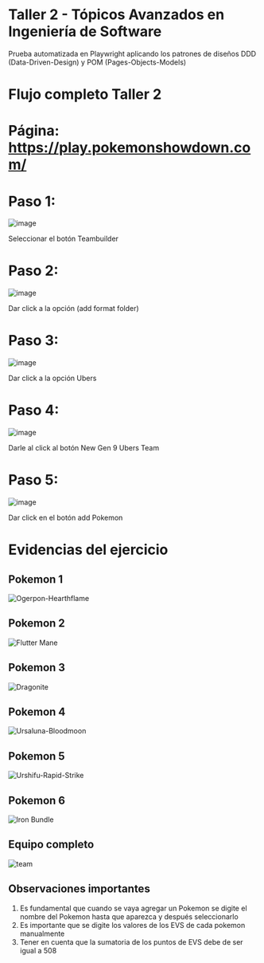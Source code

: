 # Taller 2 - Tópicos Avanzados en Ingeniería de Software
Prueba automatizada en Playwright aplicando los patrones de diseños DDD (Data-Driven-Design) y POM (Pages-Objects-Models)

# Flujo completo Taller 2

# Página: https://play.pokemonshowdown.com/


# Paso 1:

![image](https://github.com/user-attachments/assets/9b75ef64-8948-4d51-88cd-cdd439dcb9e5)


Seleccionar el botón Teambuilder


# Paso 2:

![image](https://github.com/user-attachments/assets/eca5805d-a151-4fff-9651-0252f3f4c03f)


Dar click a la opción (add format folder)


# Paso 3:

![image](https://github.com/user-attachments/assets/d883d532-3ecd-48af-a39c-f6e93578a400)


Dar click a la opción Ubers


# Paso 4:

![image](https://github.com/user-attachments/assets/e5935de0-7907-4c89-b2aa-2d7474acfd1c)


Darle al click al botón New Gen 9 Ubers Team


# Paso 5:

![image](https://github.com/user-attachments/assets/c008794e-855b-4b3e-87a9-7914b0b395ea)


Dar click en el botón add Pokemon


# Evidencias del ejercicio

## Pokemon 1

![Ogerpon-Hearthflame](https://github.com/user-attachments/assets/fb2579b7-8c87-44c4-b2ba-3d19c7077271)

## Pokemon 2

![Flutter Mane](https://github.com/user-attachments/assets/997f76ff-db71-4ce8-bdfe-448b4ba16aca)

## Pokemon 3

![Dragonite](https://github.com/user-attachments/assets/c68cce0d-bf13-43ee-a558-7c4ee6a9c5d4)

## Pokemon 4

![Ursaluna-Bloodmoon](https://github.com/user-attachments/assets/5fd317b1-2bc8-4be1-af89-f69e6d4a6572)

## Pokemon 5

![Urshifu-Rapid-Strike](https://github.com/user-attachments/assets/70f1b145-62f8-4365-9a67-a04794492780)


## Pokemon 6

![Iron Bundle](https://github.com/user-attachments/assets/a8d72813-1e82-42e3-8757-e2c8cfa421b4)


## Equipo completo

![team](https://github.com/user-attachments/assets/f5ccc8b6-4871-452d-95ed-9534daabc885)


## Observaciones importantes

1) Es fundamental que cuando se vaya agregar un Pokemon se digite el nombre del Pokemon hasta que aparezca y después seleccionarlo
2) Es importante que se digite los valores de los EVS de cada pokemon manualmente
3) Tener en cuenta que la sumatoria de los puntos de EVS debe de ser igual a 508














